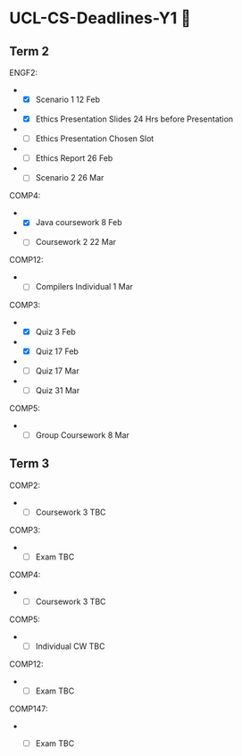 # UCL-CS-Deadlines-Y1 :rocket:

## Term 2

ENGF2: 
* - [x] Scenario 1  12 Feb 
* - [x] Ethics Presentation Slides 24 Hrs before Presentation
* - [ ] Ethics Presentation  Chosen Slot
* - [ ] Ethics Report  26 Feb 
* - [ ] Scenario 2  26 Mar

COMP4: 
* - [x] Java coursework  8 Feb 
* - [ ] Coursework 2  22 Mar

COMP12: 
* - [ ] Compilers Individual  1 Mar 

COMP3:
* - [x] Quiz  3 Feb 
* - [x] Quiz  17 Feb 
* - [ ] Quiz  17 Mar
* - [ ] Quiz  31 Mar

COMP5:
* - [ ] Group Coursework  8 Mar 

## Term 3 

COMP2:
* - [ ] Coursework 3  TBC

COMP3:
* - [ ] Exam  TBC

COMP4:
* - [ ] Coursework 3  TBC

COMP5:
* - [ ] Individual CW  TBC

COMP12:
* - [ ] Exam  TBC

COMP147:
* - [ ] Exam  TBC


